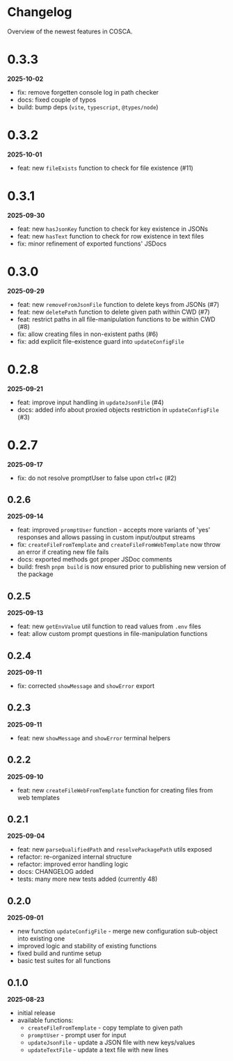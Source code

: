 # Changelog

Overview of the newest features in COSCA.

# 0.3.3

**2025-10-02**

- fix: remove forgetten console log in path checker
- docs: fixed couple of typos
- build: bump deps (`vite`, `typescript`, `@types/node`)

# 0.3.2

**2025-10-01**

- feat: new `fileExists` function to check for file existence (#11)

# 0.3.1

**2025-09-30**

- feat: new `hasJsonKey` function to check for key existence in JSONs
- feat: new `hasText` function to check for row existence in text files
- fix: minor refinement of exported functions' JSDocs

# 0.3.0

**2025-09-29**

- feat: new `removeFromJsonFile` function to delete keys from JSONs (#7)
- feat: new `deletePath` function to delete given path within CWD (#7)
- feat: restrict paths in all file-manipulation functions to be within CWD (#8)
- fix: allow creating files in non-existent paths (#6)
- fix: add explicit file-existence guard into `updateConfigFile`

# 0.2.8

**2025-09-21**

- feat: improve input handling in `updateJsonFile` (#4)
- docs: added info about proxied objects restriction in `updateConfigFile` (#3)

# 0.2.7

**2025-09-17**

- fix: do not resolve promptUser to false upon ctrl+c (#2)

## 0.2.6

**2025-09-14**

- feat: improved `promptUser` function - accepts more variants of 'yes' responses and allows passing in custom input/output streams
- fix: `createFileFromTemplate` and `createFileFromWebTemplate` now throw an error if creating new file fails
- docs: exported methods got proper JSDoc comments
- build: fresh `pnpm build` is now ensured prior to publishing new version of the package

## 0.2.5

**2025-09-13**

- feat: new `getEnvValue` util function to read values from `.env` files
- feat: allow custom prompt questions in file-manipulation functions

## 0.2.4

**2025-09-11**

- fix: corrected `showMessage` and `showError` export

## 0.2.3

**2025-09-11**

- feat: new `showMessage` and `showError` terminal helpers

## 0.2.2

**2025-09-10**

- feat: new `createFileWebFromTemplate` function for creating files from web templates

## 0.2.1

**2025-09-04**

- feat: new `parseQualifiedPath` and `resolvePackagePath` utils exposed
- refactor: re-organized internal structure
- refactor: improved error handling logic
- docs: CHANGELOG added
- tests: many more new tests added (currently 48)

## 0.2.0

**2025-09-01**

- new function `updateConfigFile` - merge new configuration sub-object into existing one
- improved logic and stability of existing functions
- fixed build and runtime setup
- basic test suites for all functions

## 0.1.0

**2025-08-23**

- initial release
- available functions:
  - `createFileFromTemplate` - copy template to given path
  - `promptUser` - prompt user for input
  - `updateJsonFile` - update a JSON file with new keys/values
  - `updateTextFile` - update a text file with new lines
